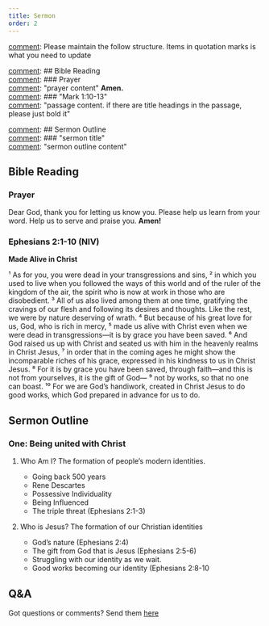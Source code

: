```yaml
---
title: Sermon 
order: 2
---
```


[comment]: Please maintain the follow structure. Items in quotation marks is what you need to update

[comment]: ## Bible Reading  
[comment]: ### Prayer  
[comment]: "prayer content"  **Amen.**  
[comment]:  ### "Mark 1:10-13"  
[comment]: "passage content. if there are title headings in the passage, please just bold it"  

[comment]: ## Sermon Outline  
[comment]: ### "sermon title"  
[comment]: "sermon outline content"  

[comment]: ------------------------------------------------------------------------------------
## Bible Reading
### Prayer
Dear God, thank you for letting us know you. Please help us learn from your word. Help us to serve and praise you. **Amen!**

### Ephesians 2:1-10 (NIV)

**Made Alive in Christ**

¹ As for you, you were dead in your transgressions and sins, ² in which you used to live when you followed the ways of this world and of the ruler of the kingdom of the air, the spirit who is now at work in those who are disobedient. ³ All of us also lived among them at one time, gratifying the cravings of our flesh and following its desires and thoughts. Like the rest, we were by nature deserving of wrath. ⁴ But because of his great love for us, God, who is rich in mercy, ⁵ made us alive with Christ even when we were dead in transgressions—it is by grace you have been saved. ⁶ And God raised us up with Christ and seated us with him in the heavenly realms in Christ Jesus, ⁷ in order that in the coming ages he might show the incomparable riches of his grace, expressed in his kindness to us in Christ Jesus. ⁸ For it is by grace you have been saved, through faith—and this is not from yourselves, it is the gift of God— ⁹ not by works, so that no one can boast. ¹⁰ For we are God’s handiwork, created in Christ Jesus to do good works, which God prepared in advance for us to do. 

## Sermon Outline
### One: Being united with Christ

1. Who Am I? The formation of people’s modern identities.
    - Going back 500 years 
    - Rene Descartes 
    - Possessive Individuality 
    - Being Influenced 
    - The triple threat (Ephesians 2:1-3)

2. Who is Jesus? The formation of our Christian identities
    - God’s nature (Ephesians 2:4) 
    - The gift from God that is Jesus (Ephesians 2:5-6)
    - Struggling with our identity as we wait. 
    - Good works becoming our identity (Ephesians 2:8-10


## Q&A
Got questions or comments? Send them [here](https://tinyurl.com/SGHACQuestionsAnswers)

